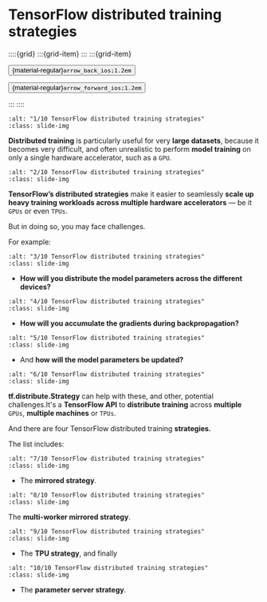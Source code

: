 # TensorFlow distributed training strategies

<aside class="margin sidebar">

::::{grid}
:::{grid-item}
:::
:::{grid-item}
<div id="slide-controls" class="btn-toolbar justify-content-between">

<button id="arrow_back" class="sd-btn">{material-regular}`arrow_back_ios;1.2em`</button>

<button id="arrow_forward" class="sd-btn">{material-regular}`arrow_forward_ios;1.2em`</button>
</div>
:::
::::
</aside>
<div class="slides">
<div>

```{image} ../../../images/gcp_courses/production_ml_systems/designing_high_performance_m/tf_distributed_training_strategies/001.jpg
:alt: "1/10 TensorFlow distributed training strategies"
:class: slide-img
```
<div class="cell tag_remove-input tag_output_scroll docutils container">
<div class="cell_output docutils container">

**Distributed training** is particularly useful for very **large datasets**, because it becomes very difficult, and often unrealistic to perform **model training** on only a single hardware accelerator, such as a `GPU`.
</div>
</div>
</div>
</div>
<div class="slides">
<div>

```{image} ../../../images/gcp_courses/production_ml_systems/designing_high_performance_m/tf_distributed_training_strategies/002.jpg
:alt: "2/10 TensorFlow distributed training strategies"
:class: slide-img
```
<div class="cell tag_remove-input tag_output_scroll docutils container">
<div class="cell_output docutils container">

**TensorFlow’s distributed strategies** make it easier to seamlessly **scale up heavy training workloads across multiple hardware accelerators** — be it `GPUs` or even `TPUs`. 

But in doing so, you may face challenges.

For example:
</div>
</div>
</div>
</div>
<div class="slides">
<div>

```{image} ../../../images/gcp_courses/production_ml_systems/designing_high_performance_m/tf_distributed_training_strategies/003.jpg
:alt: "3/10 TensorFlow distributed training strategies"
:class: slide-img
```
<div class="cell tag_remove-input tag_output_scroll docutils container">
<div class="cell_output docutils container">

* **How will you distribute the model parameters across the different devices?**
</div>
</div>
</div>
</div>
<div class="slides">
<div>

```{image} ../../../images/gcp_courses/production_ml_systems/designing_high_performance_m/tf_distributed_training_strategies/004.jpg
:alt: "4/10 TensorFlow distributed training strategies"
:class: slide-img
```
<div class="cell tag_remove-input tag_output_scroll docutils container">
<div class="cell_output docutils container">

* **How will you accumulate the gradients during backpropagation?**
</div>
</div>
</div>
</div>
<div class="slides">
<div>

```{image} ../../../images/gcp_courses/production_ml_systems/designing_high_performance_m/tf_distributed_training_strategies/005.jpg
:alt: "5/10 TensorFlow distributed training strategies"
:class: slide-img
```
<div class="cell tag_remove-input tag_output_scroll docutils container">
<div class="cell_output docutils container">

* And **how will the model parameters be updated?**
</div>
</div>
</div>
</div>
<div class="slides">
<div>

```{image} ../../../images/gcp_courses/production_ml_systems/designing_high_performance_m/tf_distributed_training_strategies/006.jpg
:alt: "6/10 TensorFlow distributed training strategies"
:class: slide-img
```
<div class="cell tag_remove-input tag_output_scroll docutils container">
<div class="cell_output docutils container">

**tf.distribute.Strategy** can help with these, and other, potential challenges.It's a
**TensorFlow API** to **distribute training** across **multiple** `GPUs`, **multiple machines** or
`TPUs`.

And there are four TensorFlow distributed training **strategies.**

The list includes:
</div>
</div>
</div>
</div>
<div class="slides">
<div>

```{image} ../../../images/gcp_courses/production_ml_systems/designing_high_performance_m/tf_distributed_training_strategies/007.jpg
:alt: "7/10 TensorFlow distributed training strategies"
:class: slide-img
```
<div class="cell tag_remove-input tag_output_scroll docutils container">
<div class="cell_output docutils container">

* The **mirrored strategy**.
</div>
</div>
</div>
</div>
<div class="slides">
<div>

```{image} ../../../images/gcp_courses/production_ml_systems/designing_high_performance_m/tf_distributed_training_strategies/008.jpg
:alt: "8/10 TensorFlow distributed training strategies"
:class: slide-img
```
<div class="cell tag_remove-input tag_output_scroll docutils container">
<div class="cell_output docutils container">

The **multi-worker mirrored strategy**.
</div>
</div>
</div>
</div>
<div class="slides">
<div>

```{image} ../../../images/gcp_courses/production_ml_systems/designing_high_performance_m/tf_distributed_training_strategies/009.jpg
:alt: "9/10 TensorFlow distributed training strategies"
:class: slide-img
```
<div class="cell tag_remove-input tag_output_scroll docutils container">
<div class="cell_output docutils container">

* The **TPU strategy**, and finally
</div>
</div>
</div>
</div>
<div class="slides">
<div>

```{image} ../../../images/gcp_courses/production_ml_systems/designing_high_performance_m/tf_distributed_training_strategies/010.jpg
:alt: "10/10 TensorFlow distributed training strategies"
:class: slide-img
```
<div class="cell tag_remove-input tag_output_scroll docutils container">
<div class="cell_output docutils container">

* The **parameter server strategy**.
</div>
</div>
</div>
</div>
